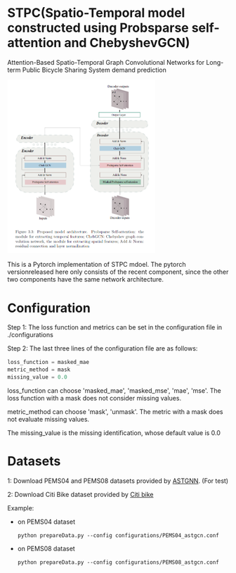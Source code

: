 # STPC(Spatio-Temporal model constructed using Probsparse self-attention and ChebyshevGCN)

Attention-Based Spatio-Temporal Graph Convolutional Networks for Long-term Public Bicycle Sharing System demand prediction

<img src="fig/STPC architecture.png" alt="image-20200103164326338" style="zoom:50%;" />

This is a Pytorch implementation of STPC mdoel. The pytorch versionreleased here only consists of the  recent component, since the other two components have the same network architecture. 

<!-- # Reference

```latex
@inproceedings{guo2019attention,
  title={Attention based spatial-temporal graph convolutional networks for traffic flow forecasting},
  author={Guo, Shengnan and Lin, Youfang and Feng, Ning and Song, Chao and Wan, Huaiyu},
  booktitle={Proceedings of the AAAI Conference on Artificial Intelligence},
  volume={33},
  pages={922--929},
  year={2019}
}
``` -->

# Configuration

Step 1: The loss function and metrics can be set in the configuration file in ./configurations

Step 2: The last three lines of the configuration file are as follows:

  ```c++
  loss_function = masked_mae
  metric_method = mask
  missing_value = 0.0
  ```

loss_function can choose 'masked_mae',  'masked_mse',  'mae',  'mse'. The loss function with a mask does not consider  missing values.

metric_method can choose 'mask', 'unmask'. The metric with a mask does not evaluate missing values.

The missing_value is the missing identification, whose default value is 0.0

# Datasets

1: Download PEMS04 and PEMS08 datasets provided by [ASTGNN](https://github.com/guoshnBJTU/ASTGNN/tree/main/data). (For test)

2: Download Citi Bike dataset provided by [Citi bike](https://s3.amazonaws.com/tripdata/index.html)

Example:
- on PEMS04 dataset

  ```shell
  python prepareData.py --config configurations/PEMS04_astgcn.conf
  ```

- on PEMS08 dataset

  ```shell
  python prepareData.py --config configurations/PEMS08_astgcn.conf
  ```



  

  



